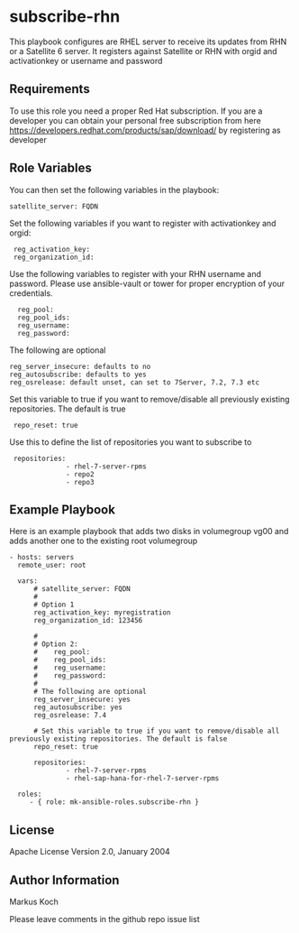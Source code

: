 subscribe-rhn
===============

This playbook configures are RHEL server to receive its updates from RHN or a Satellite 6 server.
It registers against Satellite or RHN with orgid and activationkey or username and password

Requirements
------------

To use this role you need a proper Red Hat subscription. If you are a developer you can obtain your personal free subscription from here https://developers.redhat.com/products/sap/download/ by registering as developer

Role Variables
--------------

You can then set the following variables in the playbook:

    satellite_server: FQDN

Set the following variables if you want to register with activationkey and orgid:

     reg_activation_key: 
     reg_organization_id:


Use the following variables to register with your RHN username and password. Please use ansible-vault or tower for proper encryption of your credentials.

      reg_pool: 
      reg_pool_ids: 
      reg_username: 
      reg_password: 

The following are optional

    reg_server_insecure: defaults to no
    reg_autosubscribe: defaults to yes 
    reg_osrelease: default unset, can set to 7Server, 7.2, 7.3 etc 

Set this variable to true if you want to remove/disable all previously existing repositories. The default is true

     repo_reset: true

Use this to define the list of repositories you want to subscribe to

     repositories:
                  - rhel-7-server-rpms
                  - repo2
                  - repo3

Example Playbook
----------------

Here is an example playbook that adds two disks in volumegroup vg00 and adds another one to the existing root volumegroup

    - hosts: servers
      remote_user: root

      vars:
          # satellite_server: FQDN
          #
          # Option 1
          reg_activation_key: myregistration
          reg_organization_id: 123456

          #
          # Option 2:
          #    reg_pool:
          #    reg_pool_ids:
          #    reg_username:
          #    reg_password:
          #
          # The following are optional
          reg_server_insecure: yes
          reg_autosubscribe: yes
          reg_osrelease: 7.4

          # Set this variable to true if you want to remove/disable all previously existing repositories. The default is false
          repo_reset: true

          repositories:
                  - rhel-7-server-rpms
                  - rhel-sap-hana-for-rhel-7-server-rpms
       
      roles:
         - { role: mk-ansible-roles.subscribe-rhn }

License
-------

Apache License
Version 2.0, January 2004

Author Information
------------------

Markus Koch

Please leave comments in the github repo issue list
